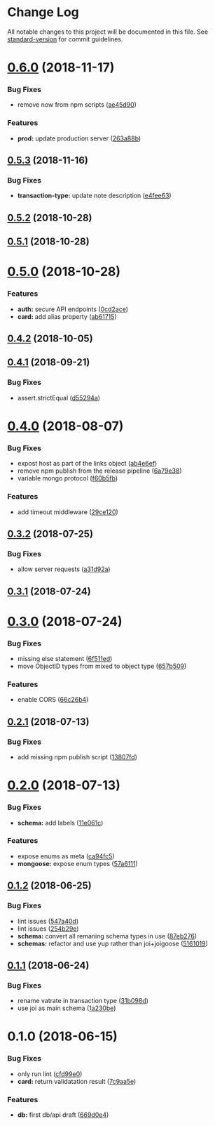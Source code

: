 # Change Log

All notable changes to this project will be documented in this file. See [standard-version](https://github.com/conventional-changelog/standard-version) for commit guidelines.

<a name="0.6.0"></a>
# [0.6.0](https://github.com/red-threads/open-budget-api/compare/v0.5.3...v0.6.0) (2018-11-17)


### Bug Fixes

* remove now from npm scripts ([ae45d90](https://github.com/red-threads/open-budget-api/commit/ae45d90))


### Features

* **prod:** update production server ([263a88b](https://github.com/red-threads/open-budget-api/commit/263a88b))



<a name="0.5.3"></a>
## [0.5.3](https://github.com/red-threads/open-budget-api/compare/v0.5.2...v0.5.3) (2018-11-16)


### Bug Fixes

* **transaction-type:** update note description ([e4fee63](https://github.com/red-threads/open-budget-api/commit/e4fee63))



<a name="0.5.2"></a>
## [0.5.2](https://github.com/red-threads/open-budget-api/compare/v0.5.1...v0.5.2) (2018-10-28)



<a name="0.5.1"></a>
## [0.5.1](https://github.com/red-threads/open-budget-api/compare/v0.5.0...v0.5.1) (2018-10-28)



<a name="0.5.0"></a>
# [0.5.0](https://github.com/red-threads/open-budget-api/compare/v0.4.2...v0.5.0) (2018-10-28)


### Features

* **auth:** secure API endpoints ([0cd2ace](https://github.com/red-threads/open-budget-api/commit/0cd2ace))
* **card:** add alias property ([ab61715](https://github.com/red-threads/open-budget-api/commit/ab61715))



<a name="0.4.2"></a>
## [0.4.2](https://github.com/red-threads/open-budget-api/compare/v0.4.1...v0.4.2) (2018-10-05)



<a name="0.4.1"></a>
## [0.4.1](https://github.com/red-threads/open-budget-api/compare/v0.4.0...v0.4.1) (2018-09-21)


### Bug Fixes

* assert.strictEqual ([d55294a](https://github.com/red-threads/open-budget-api/commit/d55294a))



<a name="0.4.0"></a>
# [0.4.0](https://github.com/red-threads/open-budget-api/compare/v0.3.2...v0.4.0) (2018-08-07)


### Bug Fixes

* expost host as part of the links object ([ab4e6ef](https://github.com/red-threads/open-budget-api/commit/ab4e6ef))
* remove npm publish from the release pipeline ([6a79e38](https://github.com/red-threads/open-budget-api/commit/6a79e38))
* variable mongo protocol ([f60b5fb](https://github.com/red-threads/open-budget-api/commit/f60b5fb))


### Features

* add timeout middleware ([29ce120](https://github.com/red-threads/open-budget-api/commit/29ce120))



<a name="0.3.2"></a>
## [0.3.2](https://github.com/red-threads/open-budget-api/compare/v0.3.1...v0.3.2) (2018-07-25)


### Bug Fixes

* allow server requests ([a31d92a](https://github.com/red-threads/open-budget-api/commit/a31d92a))



<a name="0.3.1"></a>
## [0.3.1](https://github.com/red-threads/open-budget-api/compare/v0.3.0...v0.3.1) (2018-07-24)



<a name="0.3.0"></a>
# [0.3.0](https://github.com/red-threads/open-budget-api/compare/v0.2.1...v0.3.0) (2018-07-24)


### Bug Fixes

* missing else statement ([6f511ed](https://github.com/red-threads/open-budget-api/commit/6f511ed))
* move ObjectID types from mixed to object type ([657b509](https://github.com/red-threads/open-budget-api/commit/657b509))


### Features

* enable CORS ([66c26b4](https://github.com/red-threads/open-budget-api/commit/66c26b4))



<a name="0.2.1"></a>
## [0.2.1](https://github.com/red-threads/open-budget-api/compare/v0.2.0...v0.2.1) (2018-07-13)


### Bug Fixes

* add missing npm publish script ([13807fd](https://github.com/red-threads/open-budget-api/commit/13807fd))



<a name="0.2.0"></a>
# [0.2.0](https://github.com/red-threads/open-budget-api/compare/v0.1.2...v0.2.0) (2018-07-13)


### Bug Fixes

* **schema:** add labels ([11e061c](https://github.com/red-threads/open-budget-api/commit/11e061c))


### Features

* expose enums as meta ([ca94fc5](https://github.com/red-threads/open-budget-api/commit/ca94fc5))
* **mongoose:** expose enum types ([57a6111](https://github.com/red-threads/open-budget-api/commit/57a6111))



<a name="0.1.2"></a>
## [0.1.2](https://github.com/red-threads/open-budget-api/compare/v0.1.1...v0.1.2) (2018-06-25)


### Bug Fixes

* lint issues ([547a40d](https://github.com/red-threads/open-budget-api/commit/547a40d))
* lint issues ([254b29e](https://github.com/red-threads/open-budget-api/commit/254b29e))
* **schema:** convert all remaning schema types in use ([87eb276](https://github.com/red-threads/open-budget-api/commit/87eb276))
* **schemas:** refactor and use yup rather than joi+joigoose ([5161019](https://github.com/red-threads/open-budget-api/commit/5161019))



<a name="0.1.1"></a>
## [0.1.1](https://github.com/red-threads/open-budget-api/compare/v0.1.0...v0.1.1) (2018-06-24)


### Bug Fixes

* rename vatrate in transaction type ([31b098d](https://github.com/red-threads/open-budget-api/commit/31b098d))
* use joi as main schema ([1a230be](https://github.com/red-threads/open-budget-api/commit/1a230be))



<a name="0.1.0"></a>
# 0.1.0 (2018-06-15)


### Bug Fixes

* only run lint ([cfd99e0](https://github.com/red-threads/open-budget-api/commit/cfd99e0))
* **card:** return validatation result ([7c9aa5e](https://github.com/red-threads/open-budget-api/commit/7c9aa5e))


### Features

* **db:** first db/api draft ([669d0e4](https://github.com/red-threads/open-budget-api/commit/669d0e4))
